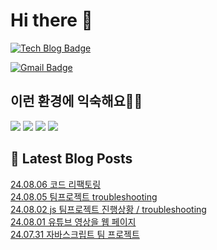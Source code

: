 # Hi there 👋

[![Tech Blog Badge](http://img.shields.io/badge/tistory-black?style=flat-square&logo=Tistory&link=https://codingpracticenote.tistory.com/)](https://codingpracticenote.tistory.com/)
	
[![Gmail Badge](https://img.shields.io/badge/Gmail-d14836?style=flat-square&logo=Gmail&logoColor=white&link=mailto:tkdrnr1215@gmail.com)](mailto:tkdrnr1215@gmail.com)

## 이런 환경에 익숙해요✍🏼

<img src="https://img.shields.io/badge/CSS3-1572B6?style=flat-square&logo=CSS3&logoColor=white"/> </t>
<img src="https://img.shields.io/badge/HTML5-E34F26?style=flat-square&logo=HTML5&logoColor=white"/> 
<img src="https://img.shields.io/badge/JavaScript-F7DF1E?style=flat-square&logo=JavaScript&logoColor=white"/>
<img src="https://img.shields.io/badge/TypeScript-3178C6?style=flat-square&logo=TypeScript&logoColor=white"/>

## 📕 Latest Blog Posts

<a href=https://codingpracticenote.tistory.com/288>24.08.06 코드 리팩토링</a></br><a href=https://codingpracticenote.tistory.com/287>24.08.05 팀프로젝트 troubleshooting</a></br><a href=https://codingpracticenote.tistory.com/286>24.08.02 js 팀프로젝트 진행상황 / troubleshooting</a></br><a href=https://codingpracticenote.tistory.com/285>24.08.01 유튜브 영상을 웹 페이지</a></br><a href=https://codingpracticenote.tistory.com/284>24.07.31 자바스크립트 팀 프로젝트</a></br>